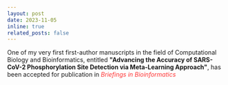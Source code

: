 ```yaml
---
layout: post
date: 2023-11-05
inline: true
related_posts: false
---
```


One of my very first first-author manuscripts in the field of Computational Biology and Bioinformatics, entitled <b>"Advancing the Accuracy of SARS-CoV-2 Phosphorylation Site Detection via Meta-Learning Approach"</b>, has been accepted for publication in <span style="color: #FF3636;"><i>Briefings in Bioinformatics</i></span>